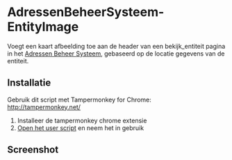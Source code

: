 # AdressenBeheerSysteem-EntityImage
Voegt een kaart afbeelding toe aan de header van een bekijk_entiteit pagina in het [Adressen Beheer Systeem](http://www.adressenbeheersysteem.nl), gebaseerd op de locatie gegevens van de entiteit.

## Installatie

Gebruik dit script met Tampermonkey for Chrome: http://tampermonkey.net/

1. Installeer de tampermonkey chrome extensie
2. [Open het user script](https://github.com/NielsdeBlaauw/AdressenBeheerSysteem-EntityImage/raw/master/abs-adres-kaart.user.js) en neem het in gebruik

## Screenshot

